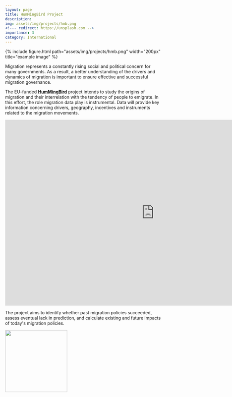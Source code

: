 ```yaml
---
layout: page
title: HumMingBird Project
description: 
img: assets/img/projects/hmb.png 
<!--- redirect: https://unsplash.com -->
importance: 3
category: International
---
```


<div class="row">
    <div class="col-sm mt-3 mt-md-0">
      {% include figure.html path="assets/img/projects/hmb.png" width="200px" title="example image" %}
    </div>
</div>

Migration represents a constantly rising social and political concern for many governments. 
As a result, a better understanding of the drivers and dynamics of migration is important to ensure effective and successful migration governance. 

The EU-funded <a href="https://hummingbird-h2020.eu/">**HumMingBird**</a> project intends to study the origins of migration and their interrelation with the tendency of people to emigrate. 
In this effort, the role migration data play is instrumental. 
Data will provide key information concerning drivers, geography, incentives and instruments related to the migration movements. 

<iframe width="960" height="600" src="https://www.youtube.com/embed/rLZGvQL2EeA" title="YouTube video player" frameborder="0" allow="accelerometer; autoplay; clipboard-write; encrypted-media; gyroscope; picture-in-picture" allowfullscreen></iframe>

The project aims to identify whether past migration policies succeeded, assess eventual lack in prediction, and calculate existing and future impacts of today's migration policies.

<div class="col-sm mt-3 mt-md-0">
        <a href="https://cordis.europa.eu/project/id/870661/"><img src="https://cordis.europa.eu/assets/img/logo-ec-en.svg" width="200px"/></a>
</div>